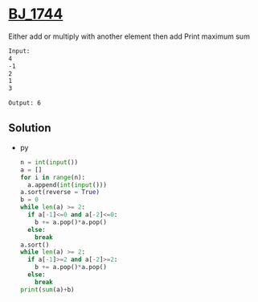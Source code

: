 # [BJ_1744](https://acmicpc.net/problem/1744)

Either add or multiply with another element then add
Print maximum sum

```txt
Input:
4
-1
2
1
3

Output: 6
```

## Solution

* py

  ```py
  n = int(input())
  a = []
  for i in range(n):
    a.append(int(input()))
  a.sort(reverse = True)
  b = 0
  while len(a) >= 2:
    if a[-1]<=0 and a[-2]<=0:
      b += a.pop()*a.pop()
    else:
      break
  a.sort()
  while len(a) >= 2:
    if a[-1]>=2 and a[-2]>=2:
      b += a.pop()*a.pop()
    else:
      break
  print(sum(a)+b)
  ```
